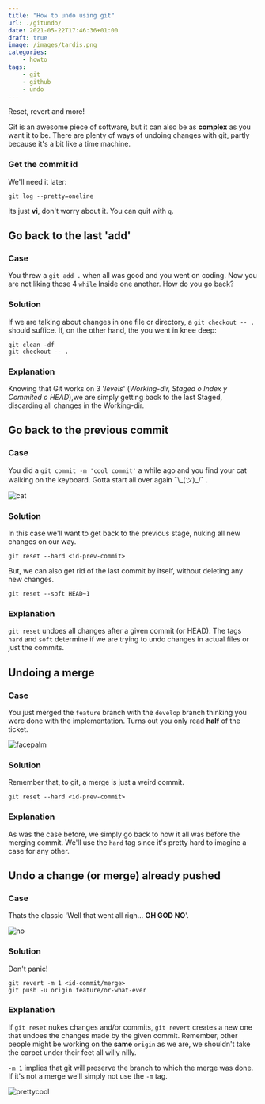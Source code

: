 ```yaml
---
title: "How to undo using git"
url: ./gitundo/
date: 2021-05-22T17:46:36+01:00
draft: true
image: /images/tardis.png
categories:
    - howto
tags:
    - git
    - github
    - undo
---
```


Reset, revert and more!

<!--more-->

Git is an awesome piece of software, but it can also be as **complex** as you want it to be.
There are plenty of ways of undoing changes with git, partly because it's a bit like a time machine.

### Get the commit id

We'll need it later:

```
git log --pretty=oneline
```

Its just **vi**, don't worry about it. You can quit with `q`.

## Go back to the last 'add'

### Case

You threw a `git add .` when all was good and you went on coding.
Now you are not liking those 4 `while` Inside one another. How do you go back?

### Solution

If we are talking about changes in one file or directory, a `git checkout -- .` should suffice.
If, on the other hand, the you went in knee deep:

```
git clean -df
git checkout -- .
```

### Explanation

Knowing that Git works on 3 '_levels_' (_Working-dir, Staged o Index y Commited o HEAD_),we are simply getting back to the last Staged, discarding all changes in the Working-dir.

## Go back to the previous commit

### Case

You did a `git commit -m 'cool commit'` a while ago and you find your cat walking on the keyboard. Gotta start all over again ¯\\\_(ツ)\_/¯ .

![cat](../../../images/cat-keyboard.gif)

### Solution

In this case we'll want to get back to the previous stage, nuking all new changes on our way.

```
git reset --hard <id-prev-commit>
```

But, we can also get rid of the last commit by itself, without deleting any new changes.

```
git reset --soft HEAD~1
```

### Explanation

`git reset` undoes all changes after a given commit (or HEAD).
The tags `hard` and `soft` determine if we are trying to undo changes in actual files or just the commits.

## Undoing a merge

### Case

You just merged the `feature` branch with the `develop` branch thinking you were done with the implementation.
Turns out you only read **half** of the ticket.

![facepalm](../../../images/facepalm.gif)

### Solution

Remember that, to git, a merge is just a weird commit.

```
git reset --hard <id-prev-commit>
```

### Explanation

As was the case before, we simply go back to how it all was before the merging commit. We'll use the `hard` tag since it's pretty hard to imagine a case for any other.

## Undo a change (or merge) already pushed

### Case

Thats the classic 'Well that went all righ... **OH GOD NO**'.

![no](../../../images/no.gif)

### Solution

Don't panic!

```
git revert -m 1 <id-commit/merge>
git push -u origin feature/or-what-ever
```

### Explanation

If `git reset` nukes changes and/or commits, `git revert` creates a new one that undoes the changes made by the given commit.
Remember, other people might be working on the **same** `origin` as we are, we shouldn't take the carpet under their feet all willy nilly.

`-m 1` implies that git will preserve the branch to which the merge was done.
If it's not a merge we'll simply not use the `-m` tag.

![prettycool](../../../images/prettygood.gif)
